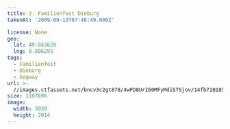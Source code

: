 ```yaml
---
title: 2. Familienfest Dieburg
takenAt: '2009-09-13T07:48:49.000Z'

license: None
geo:
  lat: 49.843628
  lng: 8.806293
tags:
  - Familienfest
  - Dieburg
  - Segway
url: >-
  //images.ctfassets.net/bncv3c2gt878/4wPD8UrI60MFyMdiSTSjov/14fb71018534b706b1fc78db97770ca3/2-familienfest-dieburg_4348224299_o
size: 1107696
image:
  width: 3039
  height: 2014
---
```


